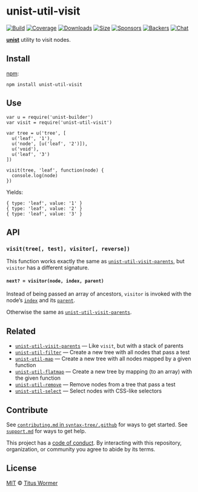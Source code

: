 unist-util-visit
================

[![Build](https://img.shields.io/travis/syntax-tree/unist-util-visit.svg)](https://travis-ci.org/syntax-tree/unist-util-visit) [![Coverage](https://img.shields.io/codecov/c/github/syntax-tree/unist-util-visit.svg)](https://codecov.io/github/syntax-tree/unist-util-visit) [![Downloads](https://img.shields.io/npm/dm/unist-util-visit.svg)](https://www.npmjs.com/package/unist-util-visit) [![Size](https://img.shields.io/bundlephobia/minzip/unist-util-visit.svg)](https://bundlephobia.com/result?p=unist-util-visit) [![Sponsors](https://opencollective.com/unified/sponsors/badge.svg)](https://opencollective.com/unified) [![Backers](https://opencollective.com/unified/backers/badge.svg)](https://opencollective.com/unified) [![Chat](https://img.shields.io/badge/chat-spectrum-7b16ff.svg)](https://spectrum.chat/unified/syntax-tree)

[**unist**](https://github.com/syntax-tree/unist) utility to visit nodes.

Install
-------

[npm](https://docs.npmjs.com/cli/install):

    npm install unist-util-visit

Use
---

    var u = require('unist-builder')
    var visit = require('unist-util-visit')

    var tree = u('tree', [
      u('leaf', '1'),
      u('node', [u('leaf', '2')]),
      u('void'),
      u('leaf', '3')
    ])

    visit(tree, 'leaf', function(node) {
      console.log(node)
    })

Yields:

    { type: 'leaf', value: '1' }
    { type: 'leaf', value: '2' }
    { type: 'leaf', value: '3' }

API
---

### `visit(tree[, test], visitor[, reverse])`

This function works exactly the same as [`unist-util-visit-parents`](https://github.com/syntax-tree/unist-util-visit-parents), but `visitor` has a different signature.

#### `next? = visitor(node, index, parent)`

Instead of being passed an array of ancestors, `visitor` is invoked with the node’s [`index`](https://github.com/syntax-tree/unist#index) and its [`parent`](https://github.com/syntax-tree/unist#parent-1).

Otherwise the same as [`unist-util-visit-parents`](https://github.com/syntax-tree/unist-util-visit-parents).

Related
-------

-   [`unist-util-visit-parents`](https://github.com/syntax-tree/unist-util-visit-parents) — Like `visit`, but with a stack of parents
-   [`unist-util-filter`](https://github.com/syntax-tree/unist-util-filter) — Create a new tree with all nodes that pass a test
-   [`unist-util-map`](https://github.com/syntax-tree/unist-util-map) — Create a new tree with all nodes mapped by a given function
-   [`unist-util-flatmap`](https://gitlab.com/staltz/unist-util-flatmap) — Create a new tree by mapping (to an array) with the given function
-   [`unist-util-remove`](https://github.com/syntax-tree/unist-util-remove) — Remove nodes from a tree that pass a test
-   [`unist-util-select`](https://github.com/syntax-tree/unist-util-select) — Select nodes with CSS-like selectors

Contribute
----------

See [`contributing.md` in `syntax-tree/.github`](https://github.com/syntax-tree/.github/blob/HEAD/contributing.md) for ways to get started. See [`support.md`](https://github.com/syntax-tree/.github/blob/HEAD/support.md) for ways to get help.

This project has a [code of conduct](https://github.com/syntax-tree/.github/blob/HEAD/code-of-conduct.md). By interacting with this repository, organization, or community you agree to abide by its terms.

License
-------

[MIT](license) © [Titus Wormer](https://wooorm.com)
